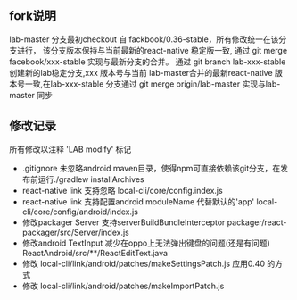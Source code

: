 ## fork说明
lab-master 分支最初checkout 自 fackbook/0.36-stable，所有修改统一在该分支进行，
该分支版本保持与当前最新的react-native 稳定版一致,
通过 git merge facebook/xxx-stable
实现与最新分支的合并。
通过 git branch lab-xxx-stable 创建新的lab稳定分支,xxx 版本号与当前
lab-master合并的最新react-native 版本号一致,在lab-xxx-stable 分支通过
git merge origin/lab-master 实现与lab-master 同步

## 修改记录
所有修改以注释 'LAB modify'  标记
* .gitignore
未忽略android maven目录，使得npm可直接依赖该git分支，在发布前运行./gradlew installArchives
* react-native link 支持忽略 local-cli/core/config.index.js
* react-native link 支持配置android moduleName 代替默认的'app' local-cli/core/config/android/index.js
* 修改packager Server 支持serverBuildBundleInterceptor  packager/react-packager/src/Server/index.js
* 修改android TextInput 减少在oppo上无法弹出键盘的问题(还是有问题) ReactAndroid/src/**/ReactEditText.java
* 修改 local-cli/link/android/patches/makeSettingsPatch.js  应用0.40 的方式
* 修改 local-cli/link/android/patches/makeImportPatch.js
